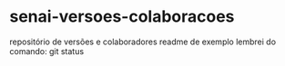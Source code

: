 # senai-versoes-colaboracoes
repositório de versões e colaboradores
readme de exemplo
lembrei do comando: git status